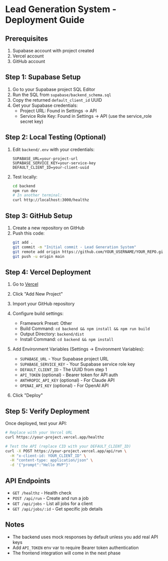 # Lead Generation System - Deployment Guide

## Prerequisites
1. Supabase account with project created
2. Vercel account
3. GitHub account

## Step 1: Supabase Setup
1. Go to your Supabase project SQL Editor
2. Run the SQL from `supabase/backend_schema.sql`
3. Copy the returned `default_client_id` UUID
4. Get your Supabase credentials:
   - Project URL: Found in Settings → API
   - Service Role Key: Found in Settings → API (use the service_role secret key)

## Step 2: Local Testing (Optional)
1. Edit `backend/.env` with your credentials:
   ```
   SUPABASE_URL=your-project-url
   SUPABASE_SERVICE_KEY=your-service-key
   DEFAULT_CLIENT_ID=your-client-uuid
   ```
2. Test locally:
   ```bash
   cd backend
   npm run dev
   # In another terminal:
   curl http://localhost:3000/healthz
   ```

## Step 3: GitHub Setup
1. Create a new repository on GitHub
2. Push this code:
   ```bash
   git add .
   git commit -m "Initial commit - Lead Generation System"
   git remote add origin https://github.com/YOUR_USERNAME/YOUR_REPO.git
   git push -u origin main
   ```

## Step 4: Vercel Deployment
1. Go to [Vercel](https://vercel.com)
2. Click "Add New Project"
3. Import your GitHub repository
4. Configure build settings:
   - Framework Preset: Other
   - Build Command: `cd backend && npm install && npm run build`
   - Output Directory: `backend/dist`
   - Install Command: `cd backend && npm install`

5. Add Environment Variables (Settings → Environment Variables):
   - `SUPABASE_URL` - Your Supabase project URL
   - `SUPABASE_SERVICE_KEY` - Your Supabase service role key
   - `DEFAULT_CLIENT_ID` - The UUID from step 1
   - `API_TOKEN` (optional) - Bearer token for API auth
   - `ANTHROPIC_API_KEY` (optional) - For Claude API
   - `OPENAI_API_KEY` (optional) - For OpenAI API

6. Click "Deploy"

## Step 5: Verify Deployment
Once deployed, test your API:
```bash
# Replace with your Vercel URL
curl https://your-project.vercel.app/healthz

# Test the API (replace CID with your DEFAULT_CLIENT_ID)
curl -X POST https://your-project.vercel.app/api/run \
  -H "x-client-id: YOUR_CLIENT_ID" \
  -H "content-type: application/json" \
  -d '{"prompt":"Hello MVP"}'
```

## API Endpoints
- `GET /healthz` - Health check
- `POST /api/run` - Create and run a job
- `GET /api/jobs` - List all jobs for a client
- `GET /api/jobs/:id` - Get specific job details

## Notes
- The backend uses mock responses by default unless you add real API keys
- Add `API_TOKEN` env var to require Bearer token authentication
- The frontend integration will come in the next phase